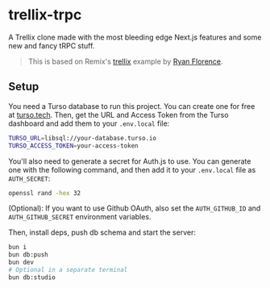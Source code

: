 # trellix-trpc

A Trellix clone made with the most bleeding edge Next.js features and some new and fancy tRPC stuff.

> This is based on Remix's [trellix](https://github.com/remix-run/example-trellix) example by [Ryan Florence](https://twitter.com/ryanflorence).

## Setup

You need a Turso database to run this project. You can create one for free at [turso.tech](https://turso.tech). Then, get the URL and Access Token from the Turso dashboard and add them to your `.env.local` file:

```bash
TURSO_URL=libsql://your-database.turso.io
TURSO_ACCESS_TOKEN=your-access-token
```

You'll also need to generate a secret for Auth.js to use. You can generate one with the following command, and then add it to your `.env.local` file as `AUTH_SECRET`:

```bash
openssl rand -hex 32
```

(Optional): If you want to use Github OAuth, also set the `AUTH_GITHUB_ID` and `AUTH_GITHUB_SECRET` environment variables.

Then, install deps, push db schema and start the server:

```bash
bun i
bun db:push
bun dev
# Optional in a separate terminal
bun db:studio
```
